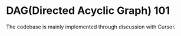 # DAG(Directed Acyclic Graph) 101

The codebase is mainly implemented through discussion with Cursor.